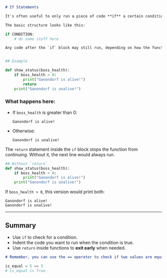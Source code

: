 
````markdown
# If Statements

It's often useful to only run a piece of code **if** a certain condition is true.

The basic structure looks like this:
````
````python
if CONDITION:
    # do some stuff here

Any code after the `if` block may still run, depending on how the function or program is written.


## Example

def show_status(boss_health):
    if boss_health > 0:
        print("Ganondorf is alive!")
        return
    print("Ganondorf is unalive!")
````

### What happens here:

* If `boss_health` is greater than 0:

  ```text
  Ganondorf is alive!
  ```
* Otherwise:

  ```text
  Ganondorf is unalive!
  ```

The `return` statement inside the `if` block stops the function from continuing. Without it, the next line would always run.

````python
## Without `return`
def show_status(boss_health):
    if boss_health > 0:
        print("Ganondorf is alive!")
    print("Ganondorf is unalive!")
````
If `boss_health > 0`, this version would print both:

```text
Ganondorf is alive!
Ganondorf is unalive!
```

---

## Summary

* Use `if` to check for a condition.
* Indent the code you want to run when the condition is true.
* Use `return` inside functions to **exit early** when needed.

````markdown
# Remember, you can use the == operator to check if two values are equal. For example:
````
````python
is_equal = 5 == 5
# is_equal is True